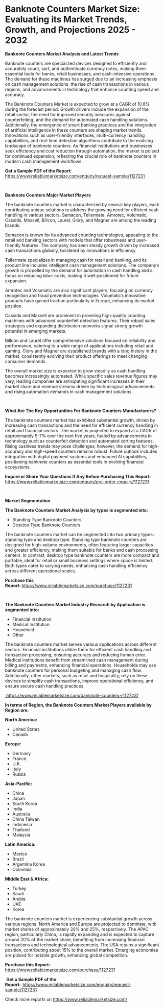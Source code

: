 <p><h1>Banknote Counters Market Size: Evaluating its Market Trends, Growth, and Projections 2025 - 2032</h1></p><p><strong>Banknote Counters Market Analysis and Latest Trends</strong></p>
<p><p>Banknote counters are specialized devices designed to efficiently and accurately count, sort, and authenticate currency notes, making them essential tools for banks, retail businesses, and cash-intensive operations. The demand for these machines has surged due to an increasing emphasis on cash management solutions, the rise of cash transactions in various regions, and advancements in technology that enhance counting speed and accuracy.</p><p>The Banknote Counters Market is expected to grow at a CAGR of 10.6% during the forecast period. Growth drivers include the expansion of the retail sector, the need for improved security measures against counterfeiting, and the demand for automated cash handling solutions. Additionally, the emergence of smart banking practices and the integration of artificial intelligence in these counters are shaping market trends. Innovations such as user-friendly interfaces, multi-currency handling capabilities, and real-time detection algorithms contribute to the evolving landscape of banknote counters. As financial institutions and businesses seek efficiency and cost reduction through automation, the market is poised for continued expansion, reflecting the crucial role of banknote counters in modern cash management workflows.</p></p>
<p><strong>Get a Sample PDF of the Report:&nbsp;</strong> <a href="https://www.reliablemarketsize.com/enquiry/request-sample/1127231?utm_campaign=2297&utm_medium=2&utm_source=Github&utm_content=ia&utm_term=21022025&utm_id=banknote-counters">https://www.reliablemarketsize.com/enquiry/request-sample/1127231</a></p>
<p>&nbsp;</p>
<p><strong>Banknote Counters Major Market Players</strong></p>
<p><p>The banknote counters market is characterized by several key players, each contributing unique solutions to address the growing need for efficient cash handling in various sectors. Semacon, Tellermate, Amrotec, Volumatic, Cassida, Maxsell, Billcon, Laurel, Glory, and Magner are among the leading brands.</p><p>Semacon is known for its advanced counting technologies, appealing to the retail and banking sectors with models that offer robustness and user-friendly features. The company has seen steady growth driven by increased cash transactions globally, bolstered by innovations in efficiency.</p><p>Tellermate specializes in managing cash for retail and banking, and its product line includes intelligent cash management solutions. The company’s growth is propelled by the demand for automation in cash handling and a focus on reducing labor costs, making it well-positioned for future expansion.</p><p>Amrotec and Volumatic are also significant players, focusing on currency recognition and fraud prevention technologies. Volumatic’s innovative products have gained traction particularly in Europe, enhancing its market position.</p><p>Cassida and Maxsell are prominent in providing high-quality counting machines with advanced counterfeit detection features. Their robust sales strategies and expanding distribution networks signal strong growth potential in emerging markets.</p><p>Billcon and Laurel offer comprehensive solutions focused on reliability and performance, catering to a wide range of applications including retail and gaming. Glory and Magner are established brands with a long history in the market, consistently evolving their product offerings to meet changing consumer demands.</p><p>The overall market size is expected to grow steadily as cash handling becomes increasingly automated. While specific sales revenue figures may vary, leading companies are anticipating significant increases in their market share and revenue streams driven by technological advancements and rising automation demands in cash management solutions.</p></p>
<p>&nbsp;</p>
<p><strong>What Are The Key Opportunities For Banknote Counters Manufacturers?</strong></p>
<p><p>The banknote counters market has exhibited substantial growth, driven by increasing cash transactions and the need for efficient currency handling in retail and financial sectors. The market is projected to expand at a CAGR of approximately 5-7% over the next five years, fueled by advancements in technology such as counterfeit detection and automated sorting features. Rising cashless trends may pose challenges; however, the demand for high-accuracy and high-speed counters remains robust. Future outlook includes integration with digital payment systems and enhanced AI capabilities, positioning banknote counters as essential tools in evolving financial ecosystems.</p></p>
<p><strong>Inquire or Share Your Questions If Any Before Purchasing This Report:</strong> <a href="https://www.reliablemarketsize.com/enquiry/pre-order-enquiry/1127231?utm_campaign=2297&utm_medium=2&utm_source=Github&utm_content=ia&utm_term=21022025&utm_id=banknote-counters">https://www.reliablemarketsize.com/enquiry/pre-order-enquiry/1127231</a></p>
<p>&nbsp;</p>
<p><strong>Market Segmentation</strong></p>
<p><strong>The Banknote Counters Market Analysis by types is segmented into:</strong></p>
<p><ul><li>Standing Type Banknote Counters</li><li>Desktop Type Banknote Counters</li></ul></p>
<p><p>The banknote counters market can be segmented into two primary types: standing type and desktop type. Standing type banknote counters are designed for high-volume environments, often featuring larger capacities and greater efficiency, making them suitable for banks and cash processing centers. In contrast, desktop type banknote counters are more compact and portable, ideal for retail or small business settings where space is limited. Both types cater to varying needs, enhancing cash handling efficiency across different operational scales.</p></p>
<p><strong>Purchase this Report:&nbsp;</strong><a href="https://www.reliablemarketsize.com/purchase/1127231?utm_campaign=2297&utm_medium=2&utm_source=Github&utm_content=ia&utm_term=21022025&utm_id=banknote-counters">https://www.reliablemarketsize.com/purchase/1127231</a></p>
<p>&nbsp;</p>
<p><strong>The Banknote Counters Market Industry Research by Application is segmented into:</strong></p>
<p><ul><li>Financial Institution</li><li>Medical Institution</li><li>Household</li><li>Other</li></ul></p>
<p><p>The banknote counters market serves various applications across different sectors. Financial institutions utilize them for efficient cash handling and transaction processing, ensuring accuracy and reducing human error. Medical institutions benefit from streamlined cash management during billing and payments, enhancing financial operations. Households may use banknote counters for personal budgeting and managing cash flow. Additionally, other markets, such as retail and hospitality, rely on these devices to simplify cash transactions, improve operational efficiency, and ensure secure cash handling practices.</p></p>
<p><a href="https://www.reliablemarketsize.com/banknote-counters-r1127231?utm_campaign=2297&utm_medium=2&utm_source=Github&utm_content=ia&utm_term=21022025&utm_id=banknote-counters">&nbsp;https://www.reliablemarketsize.com/banknote-counters-r1127231</a></p>
<p><strong>In terms of Region, the Banknote Counters Market Players available by Region are:</strong></p>
<p>
    <p> <strong> North America: </strong>
        <ul>
            <li>United States</li>
            <li>Canada</li>
        </ul>
        </p> 
    <p> <strong> Europe: </strong>
        <ul>
            <li>Germany</li>
            <li>France</li>
            <li>U.K.</li>
            <li>Italy</li>
            <li>Russia</li>
        </ul>
        </p> 
    <p> <strong> Asia-Pacific: </strong>
        <ul>
            <li>China</li>
            <li>Japan</li>
            <li>South Korea</li>
            <li>India</li>
            <li>Australia</li>
            <li>China Taiwan</li>
            <li>Indonesia</li>
            <li>Thailand</li>
            <li>Malaysia</li>
        </ul>
        </p> 
    <p> <strong> Latin America: </strong>
        <ul>
            <li>Mexico</li>
            <li>Brazil</li>
            <li>Argentina Korea</li>
            <li>Colombia</li>
        </ul>
        </p> 
    <p> <strong> Middle East & Africa: </strong>
        <ul>
            <li>Turkey</li>
            <li>Saudi</li>
            <li>Arabia</li>
            <li>UAE</li>
            <li>Korea</li>
        </ul>
    </p>
    </p>
<p><p>The banknote counters market is experiencing substantial growth across various regions. North America and Europe are projected to dominate, with market shares of approximately 30% and 25%, respectively. The APAC region, particularly China, is rapidly expanding and is expected to capture around 20% of the market share, benefiting from increasing financial transactions and technological advancements. The USA retains a significant position, contributing about 15% to the overall market. Emerging economies are poised for notable growth, enhancing global competition.</p></p>
<p><strong>Purchase this Report: </strong><a href="https://www.reliablemarketsize.com/purchase/1127231?utm_campaign=2297&utm_medium=2&utm_source=Github&utm_content=ia&utm_term=21022025&utm_id=banknote-counters">https://www.reliablemarketsize.com/purchase/1127231</a></p>
<p>&nbsp;<strong>Get a Sample PDF of the Report:&nbsp;&nbsp;</strong><a href="https://www.reliablemarketsize.com/enquiry/request-sample/1127231?utm_campaign=2297&utm_medium=2&utm_source=Github&utm_content=ia&utm_term=21022025&utm_id=banknote-counters">https://www.reliablemarketsize.com/enquiry/request-sample/1127231</a></p>
<p><strong></strong></p>
<p>Check more reports on <a href="https://www.reliablemarketsize.com/?utm_campaign=2297&utm_medium=2&utm_source=Github&utm_content=ia&utm_term=21022025&utm_id=banknote-counters">https://www.reliablemarketsize.com/</a></p>